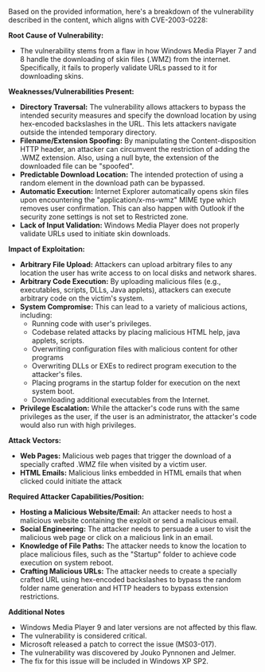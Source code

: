 Based on the provided information, here's a breakdown of the vulnerability described in the content, which aligns with CVE-2003-0228:

**Root Cause of Vulnerability:**

- The vulnerability stems from a flaw in how Windows Media Player 7 and 8 handle the downloading of skin files (.WMZ) from the internet. Specifically, it fails to properly validate URLs passed to it for downloading skins.

**Weaknesses/Vulnerabilities Present:**

- **Directory Traversal:** The vulnerability allows attackers to bypass the intended security measures and specify the download location by using hex-encoded backslashes in the URL. This lets attackers navigate outside the intended temporary directory.
- **Filename/Extension Spoofing:** By manipulating the Content-disposition HTTP header, an attacker can circumvent the restriction of adding the .WMZ extension. Also, using a null byte, the extension of the downloaded file can be "spoofed".
- **Predictable Download Location:** The intended protection of using a random element in the download path can be bypassed.
- **Automatic Execution:**  Internet Explorer automatically opens skin files upon encountering the "application/x-ms-wmz" MIME type which removes user confirmation. This can also happen with Outlook if the security zone settings is not set to Restricted zone.
- **Lack of Input Validation:** Windows Media Player does not properly validate URLs used to initiate skin downloads.

**Impact of Exploitation:**

- **Arbitrary File Upload:** Attackers can upload arbitrary files to any location the user has write access to on local disks and network shares.
- **Arbitrary Code Execution:** By uploading malicious files (e.g., executables, scripts, DLLs, Java applets), attackers can execute arbitrary code on the victim's system.
- **System Compromise:** This can lead to a variety of malicious actions, including:
    - Running code with user's privileges.
    - Codebase related attacks by placing malicious HTML help, java applets, scripts.
    - Overwriting configuration files with malicious content for other programs
    - Overwriting DLLs or EXEs to redirect program execution to the attacker's files.
    - Placing programs in the startup folder for execution on the next system boot.
    - Downloading additional executables from the Internet.
- **Privilege Escalation:**  While the attacker's code runs with the same privileges as the user, if the user is an administrator, the attacker's code would also run with high privileges.

**Attack Vectors:**

- **Web Pages:** Malicious web pages that trigger the download of a specially crafted .WMZ file when visited by a victim user.
- **HTML Emails:** Malicious links embedded in HTML emails that when clicked could initiate the attack

**Required Attacker Capabilities/Position:**

- **Hosting a Malicious Website/Email:** An attacker needs to host a malicious website containing the exploit or send a malicious email.
- **Social Engineering:** The attacker needs to persuade a user to visit the malicious web page or click on a malicious link in an email.
- **Knowledge of File Paths:** The attacker needs to know the location to place malicious files, such as the "Startup" folder to achieve code execution on system reboot.
- **Crafting Malicious URLs:** The attacker needs to create a specially crafted URL using hex-encoded backslashes to bypass the random folder name generation and HTTP headers to bypass extension restrictions.

**Additional Notes**

- Windows Media Player 9 and later versions are not affected by this flaw.
- The vulnerability is considered critical.
- Microsoft released a patch to correct the issue (MS03-017).
- The vulnerability was discovered by Jouko Pynnonen and Jelmer.
- The fix for this issue will be included in Windows XP SP2.